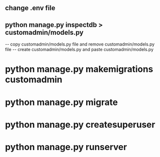 ## change .env file

## python manage.py inspectdb > customadmin/models.py


-- copy customadmin/models.py file and remove customadmin/models.py file
-- create customadmin/models.py and paste customadmin/models.py


# python manage.py makemigrations customadmin
# python manage.py migrate
# python manage.py createsuperuser
# python manage.py runserver
